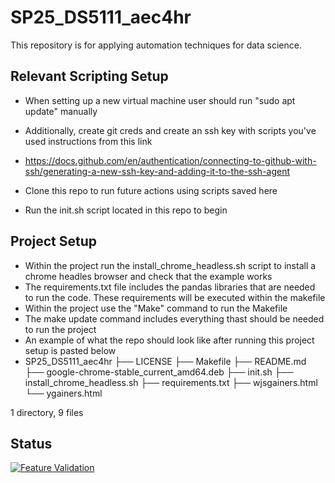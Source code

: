 # SP25_DS5111_aec4hr

This repository is for applying automation techniques for data science. 

## **Relevant Scripting Setup**


- When setting up a new virtual machine user should run "sudo apt update" manually

- Additionally, create git creds and create an ssh key with scripts you've used instructions from this link 
- https://docs.github.com/en/authentication/connecting-to-github-with-ssh/generating-a-new-ssh-key-and-adding-it-to-the-ssh-agent
- Clone this repo to run future actions using scripts saved here
- Run the init.sh script located in this repo to begin

## **Project Setup**

- Within the project run the install_chrome_headless.sh script to install a chrome headles browser and check that the example works
- The requirements.txt file includes the pandas libraries that are needed to run the code. These requirements will be executed within the makefile
- Within the project use the "Make" command to run the Makefile
- The make update command includes everything thast should be needed to run the project
- An example of what the repo should look like after running this project setup is pasted below
- SP25_DS5111_aec4hr
├── LICENSE
├── Makefile
├── README.md
├── google-chrome-stable_current_amd64.deb
├── init.sh
├── install_chrome_headless.sh
├── requirements.txt
├── wjsgainers.html
└── ygainers.html

1 directory, 9 files


## Status

[![Feature Validation](https://github.com/AbnerECC/SP25_DS5111_aec4hr/actions/workflows/validations.yml/badge.svg?branch=LAB-03_csv_normalizer)](https://github.com/AbnerECC/SP25_DS5111_aec4hr/actions/workflows/validations.yml)
